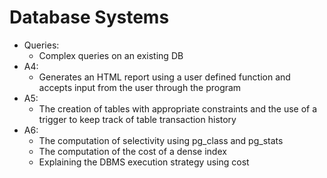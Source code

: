 # Database Systems
- Queries:
  - Complex queries on an existing DB
- A4:
  - Generates an HTML report using a user defined function and accepts input from the user through the program
- A5:
  - The creation of tables with appropriate constraints and the use of a trigger to keep track of table transaction history
- A6:
  - The computation of selectivity using pg_class and pg_stats
  - The computation of the cost of a dense index
  - Explaining the DBMS execution strategy using cost